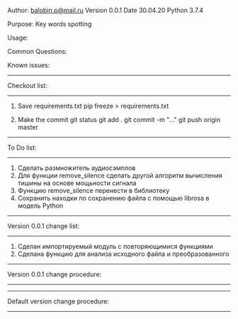 Author: balobin.p@mail.ru
Version 0.0.1
Date 30.04.20
Python 3.7.4

Purpose:
Key words spotting

Usage:

Common Questions:

Known issues:

************************************************************************************************************************
Checkout list:
************************************************************************************************************************
1. Save requirements.txt
pip freeze > requirements.txt

2. Make the commit
git status
git add .
git commit -m "..."
git push origin master

************************************************************************************************************************
To Do list:
************************************************************************************************************************

1. Сделать размножитель аудиосэмплов
2. Для функции remove_silence сделать другой алгоритм вычисления тишины на основе мощьности сигнала
3. Функцию remove_silence перенести в библиотеку
4. Сохранить находки по сохранению файла с помощью librosa в модель Python

************************************************************************************************************************
Version 0.0.1 change list:
************************************************************************************************************************
1. Сделан импортируемый модуль с повторяющимися функциями
2. Сделана функцию для анализа исходного файла и преобразованного

************************************************************************************************************************
Version 0.0.1 change procedure:
************************************************************************************************************************

************************************************************************************************************************
Default version change procedure:
************************************************************************************************************************

